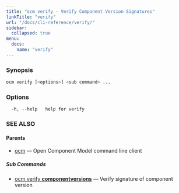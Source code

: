 ```yaml
---
title: "ocm verify - Verify Component Version Signatures"
linkTitle: "verify"
url: "/docs/cli-reference/verify/"
sidebar:
  collapsed: true
menu:
  docs:
    name: "verify"
---
```


### Synopsis

```bash
ocm verify [<options>] <sub command> ...
```

### Options

```text
  -h, --help   help for verify
```

### SEE ALSO

#### Parents

* [ocm](ocm.md)	 &mdash; Open Component Model command line client


##### Sub Commands

* [ocm verify <b>componentversions</b>](ocm_verify_componentversions.md)	 &mdash; Verify signature of component version

